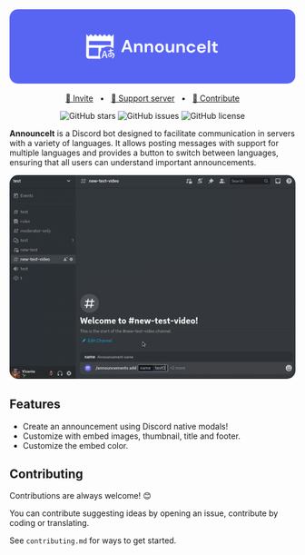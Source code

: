 <div align="center">
<a href="https://discord.com/api/oauth2/authorize?client_id=725373172391739402&permissions=274878221312&scope=bot">
  <img src=".github/github_banner.png" alt="Github readme banner" style="border-radius: 15px;">
</a>

<a href="https://discord.com/api/oauth2/authorize?client_id=725373172391739402&permissions=274878221312&scope=bot">🚀 Invite</a>
<span>&nbsp;&nbsp;•&nbsp;&nbsp;</span>
<a href="https://s.vicente015.dev/d">🏡 Support server</a>
<span>&nbsp;&nbsp;•&nbsp;&nbsp;</span>
<a href="#-contribute">🤝 Contribute</a>

![GitHub stars](https://img.shields.io/github/stars/vicente015/AnnounceIt)
![GitHub issues](https://img.shields.io/github/issues/vicente015/AnnounceIt)
![GitHub license](https://img.shields.io/github/license/vicente015/AnnounceIt)

</div>

**AnnounceIt** is a Discord bot designed to facilitate communication in servers with a variety of languages. It allows posting messages with support for multiple languages and provides a button to switch between languages, ensuring that all users can understand important announcements.

<div align="center">
<img src=".github/showcase_announceit1.gif" style="border-radius: 15px;" alt="showcase gif">
</div>

## Features

- Create an announcement using Discord native modals!
- Customize with embed images, thumbnail, title and footer.
- Customize the embed color.

## Contributing

Contributions are always welcome! 😊

You can contribute suggesting ideas by opening an issue, contribute by coding or translating.

See `contributing.md` for ways to get started.
